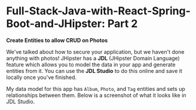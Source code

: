 # Full-Stack-Java-with-React-Spring-Boot-and-JHipster: Part 2 #

**Create Entities to allow CRUD on Photos**

We've talked about how to secure your application, but we haven't done anything with photos! JHipster has a **JDL** (JHipster Domain Language) feature which allows you to model the data in your app and generate entities from it. You can use the **JDL Studio** to do this online and save it locally once you've finished.

My data model for this app has ```Album```, ```Photo```, and ```Tag``` entities and sets up relationships between them. Below is a screenshot of what it looks like in JDL Studio.
